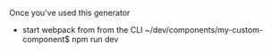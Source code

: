 Once you've used this generator

* start webpack from from the CLI
    ~/dev/components/my-custom-component$ npm run dev

    
